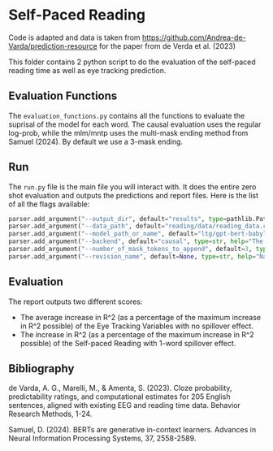 # Self-Paced Reading

Code is adapted and data is taken from https://github.com/Andrea-de-Varda/prediction-resource for the paper from de Verda et al. (2023)

This folder contains 2 python script to do the evaluation of the self-paced reading time as well as eye tracking prediction.

## Evaluation Functions

The `evaluation_functions.py` contains all the functions to evaluate the suprisal of the model for each word. The causal evaluation uses the regular log-prob, while the mlm/mntp uses the multi-mask ending method from Samuel (2024). By default we use a 3-mask ending.

## Run

The `run.py` file is the main file you will interact with. It does the entire zero shot evaluation and outputs the predictions and report files. Here is the list of all the flags available:

```python
parser.add_argument("--output_dir", default="results", type=pathlib.Path, help="The output directory where the results will be written.")
parser.add_argument("--data_path", default="reading/data/reading_data.csv", type=pathlib.Path, help="Path to file containing the lambada dataset, we expect it to be in a JSONL format.")
parser.add_argument("--model_path_or_name", default="ltg/gpt-bert-babylm-small", type=pathlib.Path, help="The path/name to/of the huggingface folder/repository.")
parser.add_argument("--backend", default="causal", type=str, help="The evaluation backend strategy.", choices=["mlm", "mntp", "causal"])
parser.add_argument("--number_of_mask_tokens_to_append", default=3, type=int, help="When using either mlm or mntp, the number of mask tokens to append to approximate causal generation.")
parser.add_argument("--revision_name", default=None, type=str, help="Name of the checkpoint/version of the model to test. (If None, the main will be used)")
```

## Evaluation

The report outputs two different scores:
- The average increase in R^2 (as a percentage of the maximum increase in R^2 possible) of the Eye Tracking Variables with no spillover effect.
- The increase in R^2 (as a percentage of the maximum increase in R^2 possible) of the Self-paced Reading with 1-word spillover effect.

## Bibliography

de Varda, A. G., Marelli, M., & Amenta, S. (2023). Cloze probability, predictability ratings, and computational estimates for 205 English sentences, aligned with existing EEG and reading time data. Behavior Research Methods, 1-24.

Samuel, D. (2024). BERTs are generative in-context learners. Advances in Neural Information Processing Systems, 37, 2558-2589.